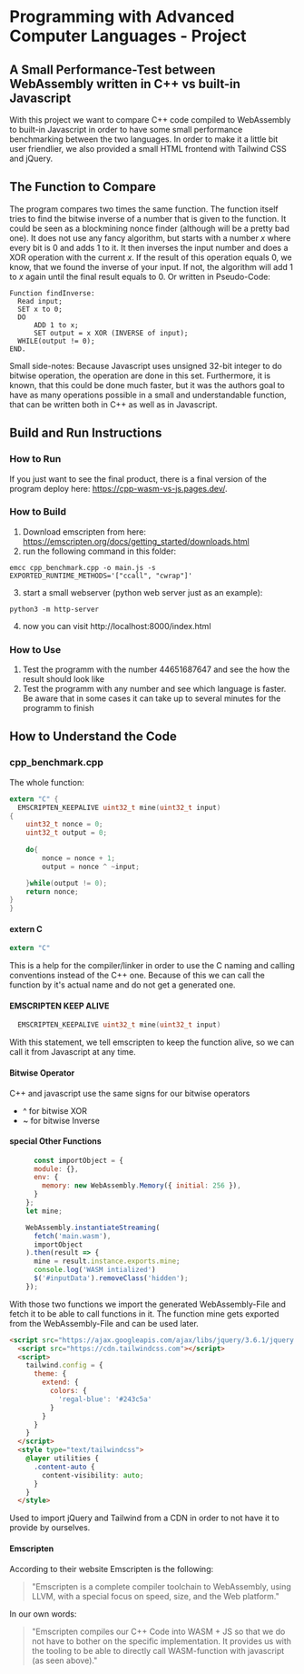 # Programming with Advanced Computer Languages - Project

## A Small Performance-Test between WebAssembly written in C++ vs built-in Javascript

With this project we want to compare C++ code compiled to WebAssembly to built-in Javascript in order to have some small performance benchmarking between the two languages. In order to make it a little bit user friendlier, we also provided a small HTML frontend with Tailwind CSS and jQuery.

## The Function to Compare
The program compares two times the same function. The function itself tries to find the bitwise inverse of a number that is given to the function. It could be seen as a blockmining nonce finder (although will be a pretty bad one).
It does not use any fancy algorithm, but starts with a number $x$ where every bit is 0 and adds 1 to it. It then inverses the input number and does a XOR operation with the current $x$. If the result of this operation equals 0, we know, that we found the inverse of your input. If not, the algorithm will add 1 to $x$ again until the final result equals to 0. Or written in Pseudo-Code:


```
Function findInverse:
  Read input;
  SET x to 0;
  DO 
      ADD 1 to x;
      SET output = x XOR (INVERSE of input);
  WHILE(output != 0);
END.
```

Small side-notes: Because Javascript uses unsigned 32-bit integer to do bitwise operation, the operation are done in this set. Furthermore, it is known, that this could be done much faster, but it was the authors goal to have as many operations possible in a small and understandable function, that can be written both in C++ as well as in Javascript.



## Build and Run Instructions

### How to Run
If you just want to see the final product, there is a final version of the program deploy here: https://cpp-wasm-vs-js.pages.dev/.

### How to Build
1. Download emscripten from here: https://emscripten.org/docs/getting_started/downloads.html
2. run the following command in this folder:

```console
emcc cpp_benchmark.cpp -o main.js -s EXPORTED_RUNTIME_METHODS='["ccall", "cwrap"]' 
```
3. start a small webserver (python web server just as an example):
```console
python3 -m http-server 
```
4. now you can visit http://localhost:8000/index.html 

### How to Use
1. Test the programm with the number 44651687647 and see the how the result should look like 
2. Test the programm with any number and see which language is faster. Be aware that in some cases it can take up to several minutes for the programm to finish

## How to Understand the Code

### cpp_benchmark.cpp
The whole function:

```c
extern "C" {
  EMSCRIPTEN_KEEPALIVE uint32_t mine(uint32_t input)
{
    uint32_t nonce = 0;
    uint32_t output = 0;
    
    do{
        nonce = nonce + 1;
        output = nonce ^ ~input;

    }while(output != 0);
    return nonce;
}
}
```
#### extern C
```c
extern "C" 
```
This is a help for the compiler/linker in order to use the C naming and calling conventions instead of the C++ one. Because of this we can call the function by it's actual name and do not get a generated one.

#### EMSCRIPTEN KEEP ALIVE
```c
  EMSCRIPTEN_KEEPALIVE uint32_t mine(uint32_t input)
```
With this statement, we tell emscripten to keep the function alive, so we can call it from Javascript at any time.

#### Bitwise Operator
C++ and javascript use the same signs for our bitwise operators
  
- ^ for bitwise XOR
- ~ for bitwise Inverse

#### special Other Functions
```javascript
      const importObject = {
      module: {},
      env: {
        memory: new WebAssembly.Memory({ initial: 256 }),
      }
    };
    let mine;

    WebAssembly.instantiateStreaming(
      fetch('main.wasm'),
      importObject
    ).then(result => {
      mine = result.instance.exports.mine;
      console.log('WASM intialized')
      $('#inputData').removeClass('hidden');
    });
```

With those two functions we import the generated WebAssembly-File and fetch it to be able to call functions in it. The function mine gets exported from the WebAssembly-File and can be used later.

```HTML
<script src="https://ajax.googleapis.com/ajax/libs/jquery/3.6.1/jquery.min.js"></script>
  <script src="https://cdn.tailwindcss.com"></script>
  <script>
    tailwind.config = {
      theme: {
        extend: {
          colors: {
            'regal-blue': '#243c5a'
          }
        }
      }
    }
  </script>
  <style type="text/tailwindcss">
    @layer utilities {
      .content-auto {
        content-visibility: auto;
      }
    }
  </style>

```

Used to import jQuery and Tailwind from a CDN in order to not have it to provide by ourselves.

#### Emscripten
According to their website Emscripten is the following:

>"Emscripten is a complete compiler toolchain to WebAssembly, using LLVM, with a special focus on speed, size, and the Web platform."

In our own words:

> "Emscripten compiles our C++ Code into WASM + JS so that we do not have to bother on the specific implementation. It provides us with the tooling to be able to directly call WASM-function with javascript (as seen above)."